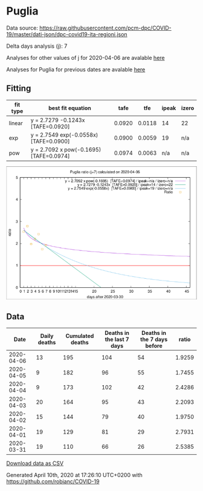 # Puglia

Data source: https://raw.githubusercontent.com/pcm-dpc/COVID-19/master/dati-json/dpc-covid19-ita-regioni.json

Delta days analysis (j): 7

Analyses for other values of j for 2020-04-06 are avalable [here](../README.md)

Analyses for Puglia for previous dates are avalable [here](../../README.md)

## Fitting 
|fit type|best fit equation|tafe|tfe|ipeak|izero|
|-------|-----|--------|------|---|---|
|linear|y = 2.7279 -0.1243x  [TAFE=0.0920]|0.0920|0.0118|14|22|
|exp|y = 2.7549 exp(-0.0558x)  [TAFE=0.0900]|0.0900|0.0059|19|n/a|
|pow|y = 2.7092 x pow(-0.1695)  [TAFE=0.0974]|0.0974|0.0063|n/a|n/a|

![Plot](COVID-19_puglia_j7_2020-04-06.png)

## Data
|Date|Daily deaths|Cumulated deaths|Deaths in the last 7 days|Deaths in the 7 days before|ratio|
|----|----------|-----------|-------|--------------------|-----|
|2020-04-06|13|195|104|54|1.9259|
|2020-04-05|9|182|96|55|1.7455|
|2020-04-04|9|173|102|42|2.4286|
|2020-04-03|20|164|95|43|2.2093|
|2020-04-02|15|144|79|40|1.9750|
|2020-04-01|19|129|81|29|2.7931|
|2020-03-31|19|110|66|26|2.5385|

[Download data as CSV](COVID-19_puglia_j7_2020-04-06.csv)

Generated April 10th, 2020 at 17:26:10 UTC+0200 with https://github.com/robianc/COVID-19
